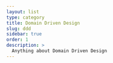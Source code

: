 ```yaml
---
layout: list
type: category
title: Domain Driven Design
slug: ddd
sidebar: true
order: 1
description: >
  Anything about Domain Driven Design
---
```

